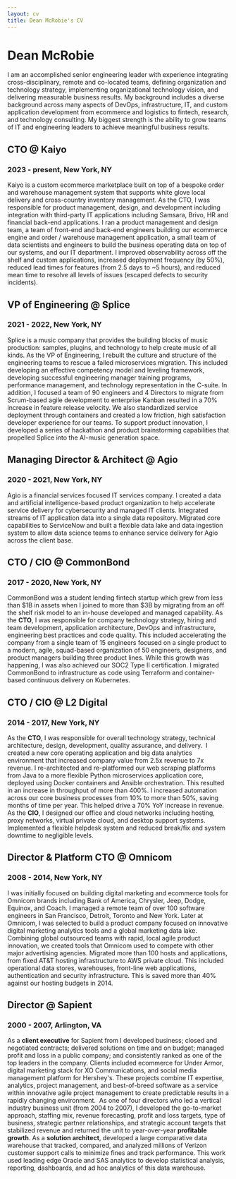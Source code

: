 ```yaml
---
layout: cv
title: Dean McRobie's CV
---
```

# Dean McRobie
I am an accomplished senior engineering leader with experience integrating cross-disciplinary, remote and co-located teams, defining organization and technology strategy, implementing organizational technology vision, and delivering measurable business results.
My background includes a diverse background across many aspects of DevOps, infrastructure, IT, and custom application development from ecommerce and logistics to fintech, research, and technology consulting.
My biggest strength is the ability to grow teams of IT and engineering leaders to achieve meaningful business results.
## CTO @ Kaiyo
### 2023 - present, New York, NY
Kaiyo is a custom ecommerce marketplace built on top of a bespoke order and warehouse management system that supports white glove local delivery and cross-country inventory management. As the CTO, I was responsible for product management, design, and development including integration with third-party IT applications including Samsara, Brivo, HR and financial back-end applications. I ran a product management and design team, a team of front-end and back-end engineers building our ecommerce engine and order / warehouse management application, a small team of data scientists and engineers to build the business operating data on top of our systems, and our IT department. I improved observability across off the shelf and custom applications, increased deployment frequency (by 50%), reduced lead times for features (from 2.5 days to ~5 hours), and reduced mean time to resolve all levels of issues (escaped defects to security incidents).
## VP of Engineering @ Splice
### 2021 - 2022, New York, NY
Splice is a music company that provides the building blocks of music production: samples, plugins, and technology to help create music of all kinds. As the VP of Engineering, I rebuilt the culture and structure of the engineering teams to rescue a failed microservices migration. This included developing an effective competency model and leveling framework, developing successful engineering manager training programs, performance management, and technology representation in the C-suite. In addition, I focused a team of 90 engineers and 4 Directors to migrate from Scrum-based agile development to enterprise Kanban resulted in a 70% increase in feature release velocity. We also standardized service deployment through containers and created a low friction, high satisfaction developer experience for our teams. To support product innovation, I developed a series of hackathon and product brainstorming capabilities that propelled Splice into the AI-music generation space.
## Managing Director & Architect @ Agio
### 2020 - 2021, New York, NY
Agio is a financial services focused IT services company. I created a data and artificial intelligence-based product organization to help accelerate service delivery for cybersecurity and managed IT clients. Integrated streams of IT application data into a single data repository. Migrated core capabilities to ServiceNow and built a flexible data lake and data ingestion system to allow data science teams to enhance service delivery for Agio across the client base. 
## CTO / CIO @ CommonBond
### 2017 - 2020, New York, NY
CommonBond was a student lending fintech startup which grew from less than $1B in assets when I joined to more than $3B by migrating from an off the shelf risk model to an in-house developed and managed capability.
As the **CTO**, I was responsible for company technology strategy, hiring and team development, application architecture, DevOps and infrastructure, engineering best practices and code quality. This included accelerating the company from a single team of 15 engineers focused on a single product to a modern, agile, squad-based organization of 50 engineers, designers, and product managers building three product lines. While this growth was happening, I was also achieved our SOC2 Type II certification. I migrated CommonBond to infrastructure as code using Terraform and container-based continuous delivery on Kubernetes. 
## CTO / CIO @ L2 Digital
### 2014 - 2017, New York, NY
As the **CTO**, I was responsible for  overall technology strategy, technical architecture, design, development, quality assurance, and delivery.  I created a new core operating application and big data analytics environment that increased company value from 2.5x revenue to 7x revenue. I re-architected and re-platformed our web scraping platforms from Java to a more flexible Python microservices application core, deployed using Docker containers and Ansible orchestration. This resulted in an increase in throughput of more than 400%. I increased automation across our core business processes from 10% to more than 50%, saving months of time per year. This helped drive a 70% YoY increase in revenue.
As the **CIO**, I designed our office and cloud networks including hosting, proxy networks, virtual private cloud, and desktop support systems. Implemented a flexible helpdesk system and reduced break/fix and system downtime to negligible levels.
## Director & Platform CTO @ Omnicom
### 2008 - 2014, New York, NY
I was initially focused on building digital marketing and ecommerce tools for Omnicom brands including Bank of America, Chrysler, Jeep, Dodge, Equinox, and Coach. I managed a remote team of over 100 software engineers in San Francisco, Detroit, Toronto and New York.
Later at Omnicom, I was selected to build a product company focused on innovative digital marketing analytics tools and a global marketing data lake. Combining global outsourced teams with rapid, local agile product innovation, we created tools that Omnicom used to compete with other major advertising agencies. 
Migrated more than 100 hosts and applications, from fixed AT&T hosting infrastructure to AWS private cloud. This included operational data stores, warehouses, front-line web applications, authentication and security infrastructure. This is saved more than 40% against our hosting budgets in 2014.
## Director @ Sapient
### 2000 - 2007, Arlington, VA
As a **client executive** for Sapient from I developed business; closed and negotiated contracts; delivered solutions on time and on budget; managed profit and loss in a public company; and consistently ranked as one of the top leaders in the company. Clients included ecommerce for Under Armor, digital marketing stack for XO Communications, and social media management platform for Hershey's. These projects combine IT expertise, analytics, project management, and best-of-breed software as a service within innovative agile project management to create predictable results in a rapidly changing environment. 
As one of four directors who led a vertical industry business unit (from 2004 to 2007), I developed the go-to-market approach, staffing mix, revenue forecasting, profit and loss targets, type of business, strategic partner relationships, and strategic account targets that stabilized revenue and returned the unit to year-over-year **profitable growth**.
As a **solution architect**, developed a large comparative data warehouse that tracked, compared, and analyzed millions of Verizon customer support calls to minimize fines and track performance. This work used leading edge Oracle and SAS analytics to develop statistical analysis, reporting, dashboards, and ad hoc analytics of this data warehouse.


